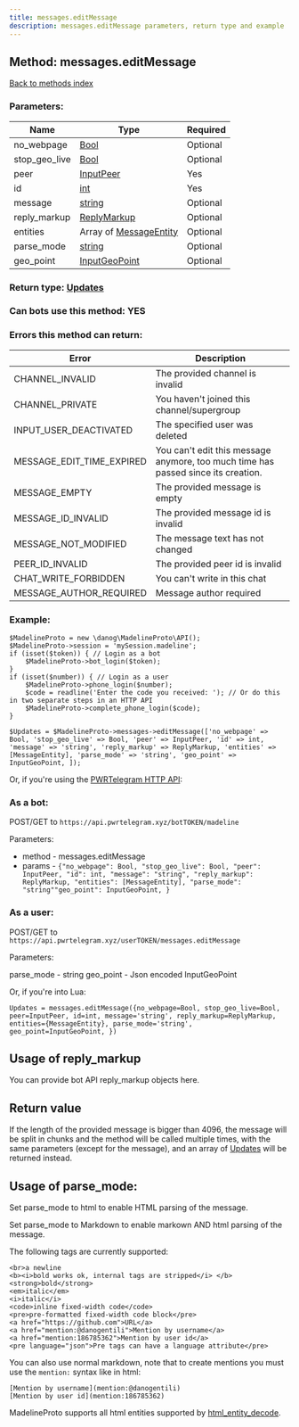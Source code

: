 ```yaml
---
title: messages.editMessage
description: messages.editMessage parameters, return type and example
---
```

## Method: messages.editMessage  
[Back to methods index](index.md)


### Parameters:

| Name     |    Type       | Required |
|----------|---------------|----------|
|no\_webpage|[Bool](../types/Bool.md) | Optional|
|stop\_geo\_live|[Bool](../types/Bool.md) | Optional|
|peer|[InputPeer](../types/InputPeer.md) | Yes|
|id|[int](../types/int.md) | Yes|
|message|[string](../types/string.md) | Optional|
|reply\_markup|[ReplyMarkup](../types/ReplyMarkup.md) | Optional|
|entities|Array of [MessageEntity](../types/MessageEntity.md) | Optional|
|parse\_mode| [string](../types/string.md) | Optional |
|geo\_point|[InputGeoPoint](../types/InputGeoPoint.md) | Optional|


### Return type: [Updates](../types/Updates.md)

### Can bots use this method: **YES**


### Errors this method can return:

| Error    | Description   |
|----------|---------------|
|CHANNEL_INVALID|The provided channel is invalid|
|CHANNEL_PRIVATE|You haven't joined this channel/supergroup|
|INPUT_USER_DEACTIVATED|The specified user was deleted|
|MESSAGE_EDIT_TIME_EXPIRED|You can't edit this message anymore, too much time has passed since its creation.|
|MESSAGE_EMPTY|The provided message is empty|
|MESSAGE_ID_INVALID|The provided message id is invalid|
|MESSAGE_NOT_MODIFIED|The message text has not changed|
|PEER_ID_INVALID|The provided peer id is invalid|
|CHAT_WRITE_FORBIDDEN|You can't write in this chat|
|MESSAGE_AUTHOR_REQUIRED|Message author required|


### Example:


```
$MadelineProto = new \danog\MadelineProto\API();
$MadelineProto->session = 'mySession.madeline';
if (isset($token)) { // Login as a bot
    $MadelineProto->bot_login($token);
}
if (isset($number)) { // Login as a user
    $MadelineProto->phone_login($number);
    $code = readline('Enter the code you received: '); // Or do this in two separate steps in an HTTP API
    $MadelineProto->complete_phone_login($code);
}

$Updates = $MadelineProto->messages->editMessage(['no_webpage' => Bool, 'stop_geo_live' => Bool, 'peer' => InputPeer, 'id' => int, 'message' => 'string', 'reply_markup' => ReplyMarkup, 'entities' => [MessageEntity], 'parse_mode' => 'string', 'geo_point' => InputGeoPoint, ]);
```

Or, if you're using the [PWRTelegram HTTP API](https://pwrtelegram.xyz):

### As a bot:

POST/GET to `https://api.pwrtelegram.xyz/botTOKEN/madeline`

Parameters:

* method - messages.editMessage
* params - `{"no_webpage": Bool, "stop_geo_live": Bool, "peer": InputPeer, "id": int, "message": "string", "reply_markup": ReplyMarkup, "entities": [MessageEntity], "parse_mode": "string""geo_point": InputGeoPoint, }`



### As a user:

POST/GET to `https://api.pwrtelegram.xyz/userTOKEN/messages.editMessage`

Parameters:

parse_mode - string
geo_point - Json encoded InputGeoPoint




Or, if you're into Lua:

```
Updates = messages.editMessage({no_webpage=Bool, stop_geo_live=Bool, peer=InputPeer, id=int, message='string', reply_markup=ReplyMarkup, entities={MessageEntity}, parse_mode='string', geo_point=InputGeoPoint, })
```


## Usage of reply_markup

You can provide bot API reply_markup objects here.  



## Return value 

If the length of the provided message is bigger than 4096, the message will be split in chunks and the method will be called multiple times, with the same parameters (except for the message), and an array of [Updates](../types/Updates.md) will be returned instead.



## Usage of parse_mode:

Set parse_mode to html to enable HTML parsing of the message.  

Set parse_mode to Markdown to enable markown AND html parsing of the message.  

The following tags are currently supported:

```
<br>a newline
<b><i>bold works ok, internal tags are stripped</i> </b>
<strong>bold</strong>
<em>italic</em>
<i>italic</i>
<code>inline fixed-width code</code>
<pre>pre-formatted fixed-width code block</pre>
<a href="https://github.com">URL</a>
<a href="mention:@danogentili">Mention by username</a>
<a href="mention:186785362">Mention by user id</a>
<pre language="json">Pre tags can have a language attribute</pre>
```

You can also use normal markdown, note that to create mentions you must use the `mention:` syntax like in html:  

```
[Mention by username](mention:@danogentili)
[Mention by user id](mention:186785362)
```

MadelineProto supports all html entities supported by [html_entity_decode](http://php.net/manual/en/function.html-entity-decode.php).
